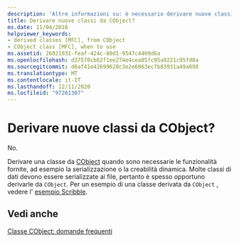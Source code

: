 ```yaml
---
description: 'Altre informazioni su: è necessario derivare nuove classi da CObject?'
title: Derivare nuove classi da CObject?
ms.date: 11/04/2016
helpviewer_keywords:
- derived classes [MFC], from CObject
- CObject class [MFC], when to use
ms.assetid: 26021031-feaf-424c-80d1-9547c4409d6a
ms.openlocfilehash: d37570cb62f1ee274e4cea85fc95a9221c95fd8a
ms.sourcegitcommit: d6af41e42699628c3e2e6063ec7b03931a49a098
ms.translationtype: MT
ms.contentlocale: it-IT
ms.lasthandoff: 12/11/2020
ms.locfileid: "97261307"
---
```

# <a name="do-i-have-to-derive-new-classes-from-cobject"></a>Derivare nuove classi da CObject?

No.

Derivare una classe da [CObject](reference/cobject-class.md) quando sono necessarie le funzionalità fornite, ad esempio la serializzazione o la creabilità dinamica. Molte classi di dati devono essere serializzate ai file, pertanto è spesso opportuno derivarle da `CObject`. Per un esempio di una classe derivata da `CObject` , vedere l' [esempio Scribble](../overview/visual-cpp-samples.md).

## <a name="see-also"></a>Vedi anche

[Classe CObject: domande frequenti](cobject-class-frequently-asked-questions.md)

